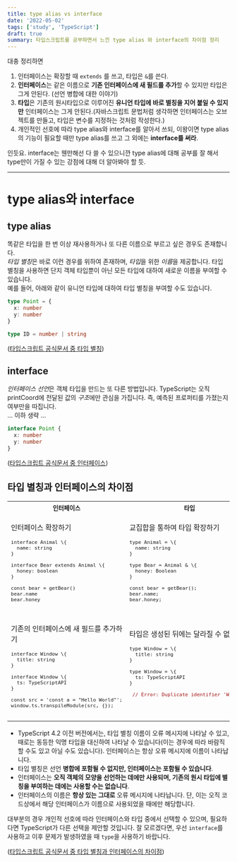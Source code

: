 ```yaml
---
title: type alias vs interface
date: '2022-05-02'
tags: ['study', 'TypeScript']
draft: true
summary: 타입스크립트를 공부하면서 느낀 type alias 와 interface의 차이점 정리
---
```


대충 정리하면

1. 인터페이스는 확장할 때 `extends` 를 쓰고, 타입은 `&`를 쓴다.
2. **인터페이스**는 같은 이름으로 **기존 인터페이스에 새 필드를 추가**할 수 있지만 타입은 그게 안된다. (선언 병합에 대한 이야기)
3. **타입**은 기존의 원시타입으로 이루어진 **유니언 타입에 바로 별칭을 지어 붙일 수 있지만** 인터페이스는 그게 안된다.(자바스크립트 문법처럼 생각하면 인터페이스는 오브젝트를 만들고, 타입은 변수를 지정하는 것처럼 작성한다.)
4. 개인적인 선호에 따라 type alias와 interface를 알아서 쓰되, 이왕이면 type alias 의 기능이 필요할 때만 type alias를 쓰고 그 외에는 **interface를 써라**.

인듯요.
interface는 웬만해선 다 쓸 수 있으니깐 type alias에 대해 공부를 잘 해서 type만이 가질 수 있는 강점에 대해 더 알아봐야 할 듯.

---

# type alias와 interface

## type alias

똑같은 타입을 한 번 이상 재사용하거나 또 다른 이름으로 부르고 싶은 경우도 존재합니다.  
*타입 별칭*은 바로 이런 경우를 위하여 존재하며, *타입*을 위한 *이름*을 제공합니다.
타입 별칭을 사용하면 단지 객체 타입뿐이 아닌 모든 타입에 대하여 새로운 이름을 부여할 수 있습니다.  
예를 들어, 아래와 같이 유니언 타입에 대하여 타입 별칭을 부여할 수도 있습니다.

```ts
type Point = {
  x: number
  y: number
}

type ID = number | string
```

([타입스크립트 공식문서 중 타입 별칭](https://www.typescriptlang.org/ko/docs/handbook/2/everyday-types.html#%ED%83%80%EC%9E%85-%EB%B3%84%EC%B9%AD))

## interface

*인터페이스 선언*은 객체 타입을 만드는 또 다른 방법입니다.
TypeScript는 오직 printCoord에 전달된 값의 *구조*에만 관심을 가집니다. 즉, 예측된 프로퍼티를 가졌는지 여부만을 따집니다.  
... 이하 생략 ...

```ts
interface Point {
  x: number
  y: number
}
```

([타입스크립트 공식문서 중 인터페이스](https://www.typescriptlang.org/ko/docs/handbook/2/everyday-types.html#%EC%9D%B8%ED%84%B0%ED%8E%98%EC%9D%B4%EC%8A%A4))

## 타입 별칭과 인터페이스의 차이점

<table class='full-width-table'>
  <tbody>
    <tr>
      <th><code>인터페이스</code></th>
      <th><code>타입</code></th>
    </tr>
    <tr>
      <td>
        <p>인터페이스 확장하기</p>
        <code><pre>
interface Animal \{
  name: string
}<br/>
interface Bear extends Animal \{
  honey: boolean
}<br/>
const bear = getBear() 
bear.name
bear.honey
        </pre></code>
      </td>
      <td>
        <p>교집합을 통하여 타입 확장하기</p>
        <code><pre>
type Animal = \{
  name: string
}<br/>
type Bear = Animal & \{ 
  honey: Boolean 
}<br/>
const bear = getBear();
bear.name;
bear.honey;
        </pre></code>
      </td>
    </tr>
    <tr>
      <td>
        <p>기존의 인터페이스에 새 필드를 추가하기</p>
        <code><pre>
interface Window \{
  title: string
}<br/>
interface Window \{
  ts: TypeScriptAPI
}<br/>
const src = 'const a = "Hello World"';
window.ts.transpileModule(src, {});
        </pre></code>
      </td>
      <td>
        <p>타입은 생성된 뒤에는 달라질 수 없다</p>
        <code><pre>
type Window = \{
  title: string
}<br/>
type Window = \{
  ts: TypeScriptAPI
}<br/>
<span style="color: #A31515"> // Error: Duplicate identifier 'Window'.</span><br/>
        </pre></code>
      </td>
    </tr>
    </tbody>
</table>

- TypeScript 4.2 이전 버전에서는, 타입 별칭 이름이 오류 메시지에 나타날 수 있고, 때로는 동등한 익명 타입을 대신하여 나타날 수 있습니다(이는 경우에 따라 바람직할 수도 있고 아닐 수도 있습니다). 인터페이스는 항상 오류 메시지에 이름이 나타납니다.
- 타입 별칭은 선언 **병합에 포함될 수 없지만, 인터페이스는 포함될 수 있습니다**.
- 인터페이스는 **오직 객체의 모양을 선언하는 데에만 사용되며, 기존의 원시 타입에 별칭을 부여하는 데에는 사용할 수는 없습니다**.
- 인터페이스의 이름은 **항상 있는 그대로** 오류 메시지에 나타납니다. 단, 이는 오직 코드상에서 해당 인터페이스가 이름으로 사용되었을 때에만 해당합니다.

대부분의 경우 개인적 선호에 따라 인터페이스와 타입 중에서 선택할 수 있으며, 필요하다면 TypeScript가 다른 선택을 제안할 것입니다. 잘 모르겠다면, 우선 `interface`를 사용하고 이후 문제가 발생하였을 때 `type`을 사용하기 바랍니다.

([타입스크립트 공식문서 중 타입 별칭과 인터페이스의 차이점](https://www.typescriptlang.org/ko/docs/handbook/2/everyday-types.html#%ED%83%80%EC%9E%85-%EB%B3%84%EC%B9%AD%EA%B3%BC-%EC%9D%B8%ED%84%B0%ED%8E%98%EC%9D%B4%EC%8A%A4%EC%9D%98-%EC%B0%A8%EC%9D%B4%EC%A0%90))
